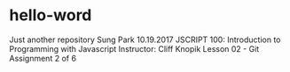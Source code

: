 # hello-word
Just another repository
Sung Park
10.19.2017
JSCRIPT 100: Introduction to Programming with Javascript
Instructor: Cliff Knopik
Lesson 02 - Git Assignment 2 of 6
